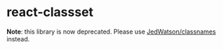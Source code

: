 # react-classset

**Note**: this library is now deprecated. Please use [JedWatson/classnames](https://github.com/JedWatson/classnames) instead.
